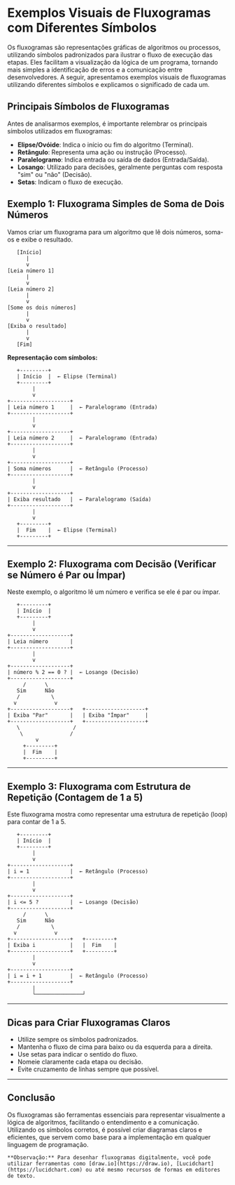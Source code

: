 
# Exemplos Visuais de Fluxogramas com Diferentes Símbolos

Os fluxogramas são representações gráficas de algoritmos ou processos, utilizando símbolos padronizados para ilustrar o fluxo de execução das etapas. Eles facilitam a visualização da lógica de um programa, tornando mais simples a identificação de erros e a comunicação entre desenvolvedores. A seguir, apresentamos exemplos visuais de fluxogramas utilizando diferentes símbolos e explicamos o significado de cada um.

## Principais Símbolos de Fluxogramas

Antes de analisarmos exemplos, é importante relembrar os principais símbolos utilizados em fluxogramas:

- **Elipse/Ovóide**: Indica o início ou fim do algoritmo (Terminal).
- **Retângulo**: Representa uma ação ou instrução (Processo).
- **Paralelogramo**: Indica entrada ou saída de dados (Entrada/Saída).
- **Losango**: Utilizado para decisões, geralmente perguntas com resposta "sim" ou "não" (Decisão).
- **Setas**: Indicam o fluxo de execução.

## Exemplo 1: Fluxograma Simples de Soma de Dois Números

Vamos criar um fluxograma para um algoritmo que lê dois números, soma-os e exibe o resultado.

```plaintext
   [Início]
      |
      v
[Leia número 1]
      |
      v
[Leia número 2]
      |
      v
[Some os dois números]
      |
      v
[Exiba o resultado]
      |
      v
   [Fim]
```

**Representação com símbolos:**

```
   +---------+
   | Início  |  ← Elipse (Terminal)
   +---------+
        |
        v
+-------------------+
| Leia número 1     |  ← Paralelogramo (Entrada)
+-------------------+
        |
        v
+-------------------+
| Leia número 2     |  ← Paralelogramo (Entrada)
+-------------------+
        |
        v
+-------------------+
| Soma números      |  ← Retângulo (Processo)
+-------------------+
        |
        v
+-------------------+
| Exiba resultado   |  ← Paralelogramo (Saída)
+-------------------+
        |
        v
   +---------+
   |  Fim    |  ← Elipse (Terminal)
   +---------+
```

---

## Exemplo 2: Fluxograma com Decisão (Verificar se Número é Par ou Ímpar)

Neste exemplo, o algoritmo lê um número e verifica se ele é par ou ímpar.

```
   +---------+
   | Início  |
   +---------+
        |
        v
+-------------------+
| Leia número       |
+-------------------+
        |
        v
+-------------------+
| número % 2 == 0 ? |  ← Losango (Decisão)
+-------------------+
     /      \
   Sim      Não
   /          \
  v            v
+-------------------+   +-------------------+
| Exiba "Par"       |   | Exiba "Ímpar"     |
+-------------------+   +-------------------+
   \                 /
    \               /
         v
     +---------+
     |  Fim    |
     +---------+
```

---

## Exemplo 3: Fluxograma com Estrutura de Repetição (Contagem de 1 a 5)

Este fluxograma mostra como representar uma estrutura de repetição (loop) para contar de 1 a 5.

```
   +---------+
   | Início  |
   +---------+
        |
        v
+-------------------+
| i = 1             |  ← Retângulo (Processo)
+-------------------+
        |
        v
+-------------------+
| i <= 5 ?          |  ← Losango (Decisão)
+-------------------+
     /      \
   Sim      Não
   /          \
  v            v
+-------------------+   +---------+
| Exiba i           |   |  Fim    |
+-------------------+   +---------+
        |
        v
+-------------------+
| i = i + 1         |  ← Retângulo (Processo)
+-------------------+
        |
        └───────────────┘
```

---

## Dicas para Criar Fluxogramas Claros

- Utilize sempre os símbolos padronizados.
- Mantenha o fluxo de cima para baixo ou da esquerda para a direita.
- Use setas para indicar o sentido do fluxo.
- Nomeie claramente cada etapa ou decisão.
- Evite cruzamento de linhas sempre que possível.

---

## Conclusão

Os fluxogramas são ferramentas essenciais para representar visualmente a lógica de algoritmos, facilitando o entendimento e a comunicação. Utilizando os símbolos corretos, é possível criar diagramas claros e eficientes, que servem como base para a implementação em qualquer linguagem de programação.

```
**Observação:** Para desenhar fluxogramas digitalmente, você pode utilizar ferramentas como [draw.io](https://draw.io), [Lucidchart](https://lucidchart.com) ou até mesmo recursos de formas em editores de texto.
```
```